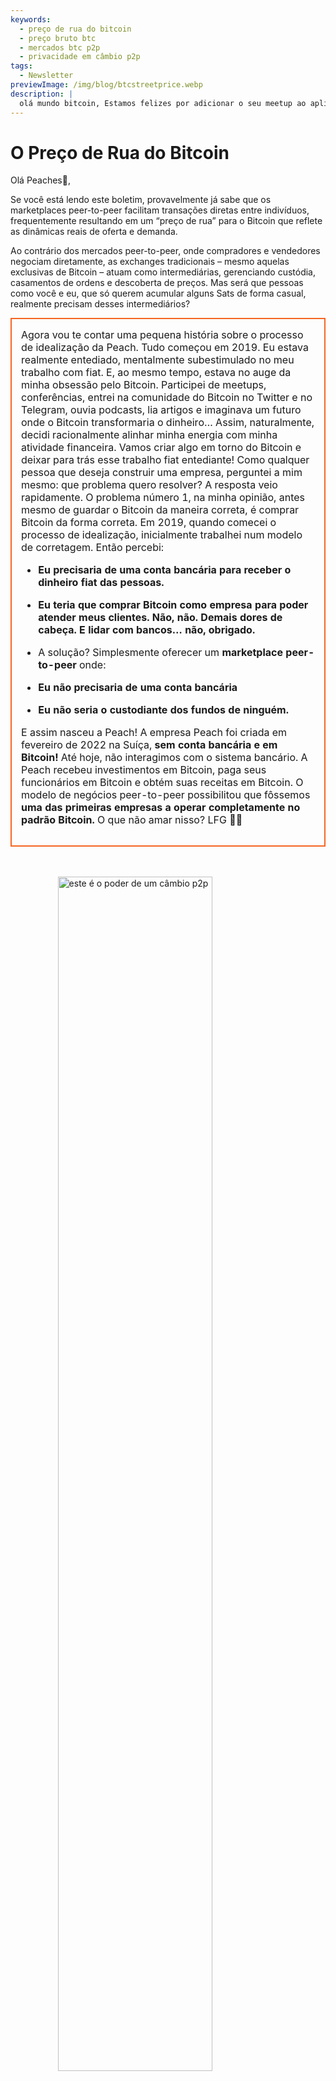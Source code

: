 ```yaml
---
keywords:
  - preço de rua do bitcoin
  - preço bruto btc
  - mercados btc p2p
  - privacidade em câmbio p2p
tags:
  - Newsletter
previewImage: /img/blog/btcstreetprice.webp
description: |
  olá mundo bitcoin, Estamos felizes por adicionar o seu meetup ao aplicativo Peach Bitcoin!
---
```


# O Preço de Rua do Bitcoin

Olá Peaches🍑,

Se você está lendo este boletim, provavelmente já sabe que os marketplaces peer-to-peer facilitam transações diretas entre indivíduos, frequentemente resultando em um “preço de rua” para o Bitcoin que reflete as dinâmicas reais de oferta e demanda.

Ao contrário dos mercados peer-to-peer, onde compradores e vendedores negociam diretamente, as exchanges tradicionais – mesmo aquelas exclusivas de Bitcoin – atuam como intermediárias, gerenciando custódia, casamentos de ordens e descoberta de preços. Mas será que pessoas como você e eu, que só querem acumular alguns Sats de forma casual, realmente precisam desses intermediários?

<table style="width: 100%; max-width: 800px; margin: auto; border-collapse: collapse;">
<td style="border: 2px solid #f56522; padding: 15px; width: 60%; vertical-align: top;">
Agora vou te contar uma pequena história sobre o processo de idealização da Peach. Tudo começou em 2019. Eu estava realmente entediado, mentalmente subestimulado no meu trabalho com fiat. E, ao mesmo tempo, estava no auge da minha obsessão pelo Bitcoin. Participei de meetups, conferências, entrei na comunidade do Bitcoin no Twitter e no Telegram, ouvia podcasts, lia artigos e imaginava um futuro onde o Bitcoin transformaria o dinheiro… Assim, naturalmente, decidi racionalmente alinhar minha energia com minha atividade financeira. Vamos criar algo em torno do Bitcoin e deixar para trás esse trabalho fiat entediante! Como qualquer pessoa que deseja construir uma empresa, perguntei a mim mesmo: que problema quero resolver? A resposta veio rapidamente. O problema número 1, na minha opinião, antes mesmo de guardar o Bitcoin da maneira correta, é comprar Bitcoin da forma correta. Em 2019, quando comecei o processo de idealização, inicialmente trabalhei num modelo de corretagem. Então percebi:

- **Eu precisaria de uma conta bancária para receber o dinheiro fiat das pessoas.**
- **Eu teria que comprar Bitcoin como empresa para poder atender meus clientes. Não, não. Demais dores de cabeça. E lidar com bancos… não, obrigado.**

- A solução? Simplesmente oferecer um **marketplace peer-to-peer** onde:
- **Eu não precisaria de uma conta bancária**
- **Eu não seria o custodiante dos fundos de ninguém.**

E assim nasceu a Peach! A empresa Peach foi criada em fevereiro de 2022 na Suíça, **sem conta bancária e em Bitcoin!** Até hoje, não interagimos com o sistema bancário. A Peach recebeu investimentos em Bitcoin, paga seus funcionários em Bitcoin e obtém suas receitas em Bitcoin. O modelo de negócios peer-to-peer possibilitou que fôssemos **uma das primeiras empresas a operar completamente no padrão Bitcoin.** O que não amar nisso? LFG 🍑🚀
</td>
</table>

<br><br>
<img src="/img/blog/This-is-peer-to-peer.gif" alt="este é o poder de um câmbio p2p" style="display:block; margin: auto; width: 70%;">
<br><br>

Agora, voltando ao preço de rua do Bitcoin… ou seja, o preço peer-to-peer! Eu o chamo de preço bruto, preço puro, preço sem intermediários, preço natural, preço inocente… o preço pelo qual um indivíduo decide que, neste exato momento, neste exato lugar e nesta situação, o Bitcoin vale <X> para ele/ela.

O conceito do preço de rua do Bitcoin não é inteiramente novo. Em 2017, Clark Moody lançou o índice [Bitcoin Street Price](https://bitcoin.clarkmoody.com/posts/introducing-bitcoin-street-price?) com o objetivo de acompanhar o valor do Bitcoin negociado peer-to-peer em diversas moedas locais. Essa iniciativa buscava oferecer uma representação mais precisa do valor em dinheiro do Bitcoin em diferentes regiões. Infelizmente, esses dados não existem mais devido à falta de apoio e recursos, mas plataformas como a Peach Bitcoin continuam a defender a ideia de que o preço peer-to-peer é o verdadeiro preço do Bitcoin.

CONFIRA AGORA nossa nova [página inicial](https://peachbitcoin.com/) para descobrir o ATH do preço de rua do Bitcoin na Peach nas últimas 24h / 15d / 30d em EUR, CHF, USD!  
Como é calculado? Nós pegamos o preço médio de todas as transações concluídas na Peach.

<div style="border: 2px solid orange; padding: 10px; text-align: center;">
    <strong>INTEGRE & JOGUE</strong> com nossa API de Preço Peer-to-Peer do Bitcoin:
</div>

:::buttons
[API de Preço Peer-to-Peer](https://docs.peachbitcoin.com/#ath-price)
:::

ADIVINHA SÓ? VOCÊ PERCEBEU QUE  
o preço do Bitcoin é **frequentemente maior** no marketplace peer-to-peer! Por quê? Porque ele é bruto e não há complicações com identificação e burocracias de KYC!  
Por isso, fazer arbitragem ou vender Bitcoin na Peach faz muito sentido. E… **É GRATUITO!!** Então baixe o app e coloque sua oferta de venda agora!

<div style="text-align: center;">
  <video controls style="max-width: 100%; height: auto;">
    <source src="/img/blog/P2P-Price-promo.mp4" type="video/mp4">
    Seu navegador não suporta o elemento de vídeo.
  </video>
</div>

Veja também o que significa peer-to-peer na vida real:

As pessoas estão trocando Bitcoin de forma super anônima com DINHEIRO VIVO enquanto participam de meetups de Bitcoin! Este é um meetup na França, [Bitcoin Metz!](https://x.com/btc_metz/status/1883220185504727229?s=46). Saudações para eles! A Peach facilita a troca oferecendo a plataforma de escrow e descoberta de ofertas. Obrigado ao BitcoinMetz por apresentar a Peach! Uma verdadeira honra para nós.

![](/img/blog/tradecashforsat/tradeforsat.png)

É isso por enquanto, Peaches!

Com saudações frutadas,

@ProofofSteph

Faça do acúmulo de Sats peer-to-peer o padrão,

Compartilhe seu código de indicação com seus amigos

Eles ganham 1 trade de compra grátis e você acumula pontos de indicação para trocar por sats e mais.

## ⚠️ NOVA VERSÃO DO PEACH, AGORA DISPONÍVEL 0.5.3 (265) ⚠️

:::figures 3
![financie até 21 ofertas de venda instantâneas](/img/blog/tradecashforsat/fundmore.png)

![nunca compartilhe sua frase de segurança](/img/blog/tradecashforsat/nevershare.png)

![modo escuro no Peach](/img/blog/tradecashforsat/darkmode.png)
:::

**NUNCA, JAMAIS COMPARTILHE SUA SEED, ATÉ COM SUA MÃE!**

## EM OUTRAS NOTÍCIAS: O NÓ DA LIGHTNING NETWORK⚡ DO PEACH ESTÁ AO VIVO!

![light peach](/img/blog/tradecashforsat/lightpeach.png)

- Confira os detalhes de conexão na Clearnet e Tor [aqui](https://ln.peachbitcoin.com/embed/FHQuQDFDUngLDXY2n36R6JjP5FgLHKFNF7MDMTUHR8bX/BTC/ln)
- Nosso endereço lightning é **hello@ln.peachbitcoin.com** 🤗

Peach é uma equipe muito pequena. Toda ajuda e suporte são muito bem-vindos!  
Quer fazer uma parceria conosco? Quer nos promover?  
Quer se juntar à equipe como embaixador(a) local ou regional da marca Peach? 👀  
Entre em contato agora!

:::buttons
[Envie uma mensagem!](mailto:hello@peachbitcoin.com)
:::

<table style="width: 100%; max-width: 800px; margin: auto; border-collapse: collapse;">
  <tr>
    <td style="border: 2px solid #E4572E; padding: 15px; width: 60%; vertical-align: top;">
      <div style="word-wrap: break-word; font-size: 16px; line-height: 1.5;">
        <strong>Você organiza meetups?<br>
        Possui uma loja de Bitcoin?<br>
        Organiza eventos/conferências?</strong>
        <br><br>
        Integre seu evento ou loja no nosso app para facilitar as trocas em DINHEIRO na sua localização.
        <ul>
          <li>Receba 100% da nossa receita por todas as transações em dinheiro realizadas no seu meetup!</li>
          <li>Receba seu código de indicação personalizado, brindes, panfletos e todo o nosso suporte para educar sobre o comércio anônimo.</li>
        </ul>
        Envie um e-mail com <strong style="color: #E4572E;">#CASH4SATS</strong> para receber todas as informações.
      </div>
    </td>
    <td style="padding-left: 20px; width: 40%; text-align: center; vertical-align: top;">
      <img src="/img/blog/tradecashforsat/img1.png" alt="Imagem do Meetup" style="max-width: 100%; height: auto;">
      <br><br>
      <a href="#" style="display: inline-block; background-color: #E4572E; color: white; padding: 10px 20px; text-decoration: none; font-weight: bold; border-radius: 5px;">CADASTRE SEU MEETUP NO PEACH</a>
    </td>
  </tr>
</table>

<br><br>

![continue acumulando Sats!](/img/blog/tradecashforsat/keepstacking.png)
